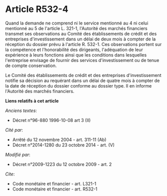 # Article R532-4

Quand la demande ne comprend ni le service mentionné au 4 ni celui mentionné au 5 de l'article L. 321-1, l'Autorité des
marchés financiers transmet ses observations au Comité des établissements de crédit et des entreprises d'investissement dans
un délai de deux mois à compter de la réception du dossier prévu à l'article R. 532-1. Ces observations portent sur la
compétence et l'honorabilité des dirigeants, l'adéquation de leur expérience à leurs fonctions ainsi que les conditions dans
lesquelles l'entreprise envisage de fournir des services d'investissement ou de tenue de compte conservation. 

Le Comité des établissements de crédit et des entreprises d'investissement notifie sa décision au requérant dans un délai de
quatre mois à compter de la date de réception du dossier conforme au dossier type. Il en informe l'Autorité des marchés
financiers.

**Liens relatifs à cet article**

_Anciens textes_:

  - Décret n°96-880 1996-10-08 art 3 (II)

_Cité par_:

  - Arrêté du 12 novembre 2004 - art. 311-11 (Ab)
  - Décret n°2014-1280 du 23 octobre 2014 - art. (V)

_Modifié par_:

  - Décret n°2009-1223 du 12 octobre 2009 - art. 2

_Cite_:

  - Code monétaire et financier - art. L321-1
  - Code monétaire et financier - art. R532-1
